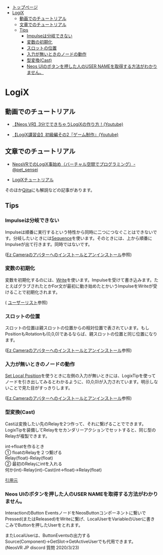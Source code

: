 - [トップページ](https://logix-educational-institute.github.io/NeosVRJP-Techbook/)  
- [LogiX](#logix)  
  - [動画でのチュートリアル](#動画でのチュートリアル)
  - [文章でのチュートリアル](#文章でのチュートリアル)
  - [Tips](#tips)
    - [Impulseは分岐できない](#impulseは分岐できない)
    - [変数の初期化](#変数の初期化)
    - [スロットの位置](#スロットの位置)
    - [入力が無いときのノードの動作](#入力が無いときのノードの動作)
    - [型変換(Cast)](#型変換cast)
    - [Neos UIのボタンを押した人のUSER NAMEを取得する方法がわかりません。](#neos-uiのボタンを押した人のuser-nameを取得する方法がわかりません)
  
  
# LogiX  
## 動画でのチュートリアル
- [【Neos VR】3分でできちゃうLogiXの作り方！(Youtube)](https://www.youtube.com/watch?v=Bhg2zbBQUoY)

- [【LogiX講習会】初級編その2『ゲーム制作』(Youtube)](https://www.youtube.com/watch?v=-dHo8T2J1WQ)
  
## 文章でのチュートリアル
  
- [NeosVRでのLogiX事始め（バーチャル空間でプログラミング）- @pet_sensei](https://qiita.com/pet_sensei/items/ea9bf12e07e04e803496)  
  
- [LogiXチュートリアル](https://LogiX-Educational-Institute.github.io/NeosVRJP-Techbook/tutorial/logixtutorial.html)  
  
そのほか[Qiita](https://qiita.com/tags/neosvr)にも解説などの記事があります。  
  
  
## Tips

### Impulseは分岐できない

Impulseは順番に実行するという特性から同時に二つにつなぐことはできないです。分岐したいときには[Sequence](https://neosvrjp.memo.wiki/d/Sequence)を使います。そのときには、上から順番にImpulseが出て行きます。同時ではないです。

([Ez Cameraのアバターへのインストールとアンインストール](https://LogiX-Educational-Institute.github.io/NeosVRJP-Techbook/examples/EzCameraInstallUninstall.html)参照)

### 変数の初期化

変数を初期化するのには、[Write](https://neosvrjp.memo.wiki/d/Write)を使います。Impulseを受けて書き込みます。たとえばグラブされたとかFor文が最初に動き始めたとかいうImpulseをWriteが受けることで初期化されます。

( [ユーザーリスト](https://LogiX-Educational-Institute.github.io/NeosVRJP-Techbook/examples/UserList.html)参照)

### スロットの位置

スロットの位置は親スロットの位置からの相対位置で表されています。もしPositionもRotationも(0,0,0)であるならば、親スロットの位置と同じ位置になります。

([Ez Cameraのアバターへのインストールとアンインストール](https://LogiX-Educational-Institute.github.io/NeosVRJP-Techbook/examples/EzCameraInstallUninstall.html)参照)

### 入力が無いときのノードの動作

[Set Local Position](https://neosvrjp.memo.wiki/d/Set%20Local%20Position)を使うときに左側の入力が無いときには、LogixTipを使ってノードを引き出してみるとわかるように、(0,0,0)が入力されています。明示しないことで見た目がすっきりします。

([Ez Cameraのアバターへのインストールとアンインストール](https://LogiX-Educational-Institute.github.io/NeosVRJP-Techbook/examples/EzCameraInstallUninstall.html)参照)

### 型変換(Cast)
Castは変換したい先のRelayを2つ作って、それに繋げることでできます。LogixTipを装備してRelayをセカンダリーアクションでセットすると、同じ型のRelayが複製できます。

int→floatを作るとき<br>
① floatのRelayを２つ繋げる<br>
Relay(float)-Relay(float)<br>
② 最初のRelayにintを入れる<br>
何か(int)-Relay(int)-Cast(int→float)→Relay(float)<br>

[引用元](https://discordapp.com/channels/673668075718967296/673745117923770387/693984427100995604)

### Neos UIのボタンを押した人のUSER NAMEを取得する方法がわかりません。
InteractionのButton EventsノードをNeosButtonコンポーネントに繋いでPressed(またはReleased)をWriteに繋げ、LocalUserをVariableのUserに書きこみでButtonを押したUserをとれます。  
  
またLocalUserは、ButtonEventsの出力するSource(Component)→GetSlot→GetActiveUserでも代用できます。  
(NeosVR JP discord 質問 2020/3/23)  

